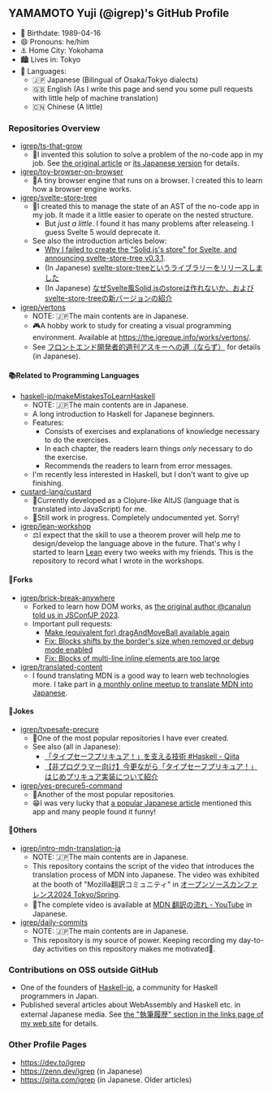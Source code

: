 ## YAMAMOTO Yuji (@igrep)'s GitHub Profile

- 🎂 Birthdate: 1989-04-16
- 😄 Pronouns: he/him
- ⚓️ Home City: Yokohama
- 🏙 Lives in: Tokyo
- 💬 Languages:
  - 🇯🇵 Japanese (Bilingual of Osaka/Tokyo dialects)
  - 🇬🇧 English (As I write this page and send you some pull requests with little help of machine translation)
  - 🇨🇳 Chinese (A little)

### Repositories Overview

- [igrep/ts-that-grow](https://github.com/igrep/ts-that-grow)
    - 🎄I invented this solution to solve a problem of the no-code app in my job. See [the original article](https://dev.to/igrep/flexiblly-extend-nested-structures-trees-that-grow-in-typescript-4347) or [its Japanese version](https://eng-blog.iij.ad.jp/archives/18900) for details.
- [igrep/toy-browser-on-browser](https://github.com/igrep/toy-browser-on-browser/)
    - 🚀A tiny browser engine that runs on a browser. I created this to learn how a browser engine works.
- [igrep/svelte-store-tree](https://github.com/igrep/svelte-store-tree)
    - 🌲I created this to manage the state of an AST of the no-code app in my job. It made it a little easier to operate on the nested structure.
        - But *just a little*. I found it has many problems after releaseing. I guess Svelte 5 would deprecate it.
    - See also the introduction articles below:
        - [Why I failed to create the "Solid.js's store" for Svelte, and announcing svelte-store-tree v0.3.1](https://dev.to/igrep/why-i-failed-to-create-the-solidjss-store-for-svelte-and-announcing-svelte-store-tree-v031-1am2).
        - (In Japanese) [svelte-store-treeというライブラリーをリリースしました](https://zenn.dev/igrep/articles/2022-09-svelte-store-tree)
        - (In Japanese) [なぜSvelte風Solid.jsのstoreは作れないか、およびsvelte-store-treeの新バージョンの紹介](https://zenn.dev/igrep/articles/2022-10-svelte-store-tree)
- [igrep/vertons](https://github.com/igrep/vertons)
    - NOTE: 🇯🇵The main contents are in Japanese.
    - 🎮A hobby work to study for creating a visual programming environment. Available at <https://the.igreque.info/works/vertons/>.
    - See [フロントエンド開発者的週刊アスキーへの道（ならず）](https://zenn.dev/igrep/articles/2022-06-ascii) for details (in Japanese).

#### 📚Related to Programming Languages

- [haskell-jp/makeMistakesToLearnHaskell](https://github.com/haskell-jp/makeMistakesToLearnHaskell)
    - NOTE: 🇯🇵The main contents are in Japanese.
    - A long introduction to Haskell for Japanese beginners.
    - Features:
        - Consists of exercises and explanations of knowledge necessary to do the exercises.
        - In each chapter, the readers learn things *only* necessary to do the exercise.
        - Recommends the readers to learn from error messages.
    - I'm recently less interested in Haskell, but I don't want to give up finishing.
- [custard-lang/custard](https://github.com/custard-lang/custard)
    - 🍮Currently developed as a Clojure-like AltJS (language that is translated into JavaScript) for me.
    - 🚧Still work in progress. Completely undocumented yet. Sorry!
- [igrep/lean-workshop](https://github.com/igrep/lean-workshop)
    - ⚖️I expect that the skill to use a theorem prover will help me to design/develop the language above in the future. That's why I started to learn [Lean](https://lean-lang.org/) every two weeks with my friends. This is the repository to record what I wrote in the workshops.

#### 🍴Forks

- [igrep/brick-break-anywhere](https://github.com/igrep/brick-break-anywhere)
    - Forked to learn how DOM works, as [the original author @canalun told us in JSConfJP 2023](https://docs.google.com/presentation/d/1hjs2J4fScWcs42oJ11F9uv1iuSnb_25TEZxyJo6UlLU/edit#slide=id.g2970b3f929e_0_0).
    - Important pull requests:
        - [Make (equivalent for) dragAndMoveBall available again](https://github.com/canalun/brick-break-anywhere/pull/15)
        - [Fix: Blocks shifts by the border's size when removed or debug mode enabled](https://github.com/canalun/brick-break-anywhere/pull/17)
        - [Fix: Blocks of multi-line inline elements are too large](https://github.com/canalun/brick-break-anywhere/pull/18)
- [igrep/translated-content](https://github.com/igrep/translated-content)
    - I found translating MDN is a good way to learn web technologies more. I take part in [a monthly online meetup to translate MDN into Japanese](https://mozilla.doorkeeper.jp/).

#### 🤡Jokes

- [igrep/typesafe-precure](https://github.com/igrep/typesafe-precure)
    - 🌟One of the most popular repositories I have ever created.
    - See also (all in Japanese):
        - [「タイプセーフプリキュア！」を支える技術 #Haskell - Qiita](https://qiita.com/igrep/items/5496fa405fae00b5a737)
        - [【非プログラマー向け】今更ながら「タイプセーフプリキュア！」はじめプリキュア実装について紹介](https://zenn.dev/igrep/articles/2022-10-precure)
- [igrep/yes-precure5-command](https://github.com/igrep/yes-precure5-command)
    - 🌟Another of the most popular repositories.
    - 😁I was very lucky that [a popular Japanese article](https://qiita.com/greymd/items/a4ecf8e70f11eb1e5f72) mentioned this app and many people found it funny!

#### 💬Others

- [igrep/intro-mdn-translation-ja](https://github.com/igrep/intro-mdn-translation-ja)
    - NOTE: 🇯🇵The main contents are in Japanese.
    - This repository contains the script of the video that introduces the translation process of MDN into Japanese. The video was exhibited at the booth of "Mozilla翻訳コミュニティ" in [オープンソースカンファレンス2024 Tokyo/Spring](https://event.ospn.jp/osc2024-spring/).
    - 🎥The complete video is available at [MDN 翻訳の流れ - YouTube](https://www.youtube.com/watch?v=KxMmm98emKw) in Japanese.
- [igrep/daily-commits](https://github.com/igrep/daily-commits)
    - NOTE: 🇯🇵The main contents are in Japanese.
    - This repository is my source of power. Keeping recording my day-to-day activities on this repository makes me motivated💪.

### Contributions on OSS outside GitHub

- One of the founders of [Haskell-jp](https://haskell.jp/), a community for Haskell programmers in Japan.
- Published several articles about WebAssembly and Haskell etc. in external Japanese media. See [the "執筆履歴" section in the links page of my web site](https://the.igreque.info/posts/-links#%E5%9F%B7%E7%AD%86%E5%B1%A5%E6%AD%B4) for details.

### Other Profile Pages

- <https://dev.to/igrep>
- <https://zenn.dev/igrep> (in Japanese)
- <https://qiita.com/igrep> (in Japanese. Older articles)
